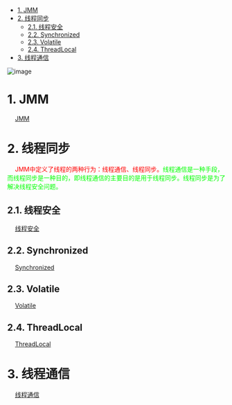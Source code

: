 

<!-- TOC -->

- [1. JMM](#1-jmm)
- [2. 线程同步](#2-线程同步)
    - [2.1. 线程安全](#21-线程安全)
    - [2.2. Synchronized](#22-synchronized)
    - [2.3. Volatile](#23-volatile)
    - [2.4. ThreadLocal](#24-threadlocal)
- [3. 线程通信](#3-线程通信)

<!-- /TOC -->

![image](https://gitee.com/wt1814/pic-host/raw/master/images/java/concurrent/multi-27.png)  


# 1. JMM  
&emsp; [JMM](/docs/java/concurrent/JMM.md)  

# 2. 线程同步  
&emsp; <font color = "red">JMM中定义了线程的两种行为：线程通信、线程同步。</font><font color = "lime">线程通信是一种手段，而线程同步是一种目的，即线程通信的主要目的是用于线程同步。线程同步是为了解决线程安全问题。</font>  

## 2.1. 线程安全  
&emsp; [线程安全](/docs/java/concurrent/线程安全.md)
  
## 2.2. Synchronized  
&emsp; [Synchronized](/docs/java/concurrent/Synchronized.md)  

## 2.3. Volatile  
&emsp; [Volatile](/docs/java/concurrent/Volatile.md)  

## 2.4. ThreadLocal  
&emsp; [ThreadLocal](/docs/java/concurrent/ThreadLocal.md)  

# 3. 线程通信  
&emsp; [线程通信](/docs/java/concurrent/线程通信.md)   


